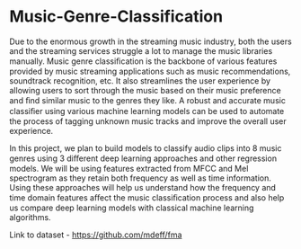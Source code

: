 # Music-Genre-Classification

Due to the enormous growth in the streaming music industry, both the users and the streaming services struggle a lot to manage the music libraries manually. Music genre classiﬁcation is the backbone of various features provided by music streaming applications such as music recommendations, soundtrack recognition, etc. It also streamlines the user experience by allowing users to sort through the music based on their music preference and ﬁnd similar music to the genres they like. A robust and accurate music classiﬁer using various machine learning models can be used to automate the process of tagging unknown music tracks and improve the overall user experience.

In this project, we plan to build models to classify audio clips into 8 music genres using 3 diﬀerent deep learning approaches and other regression models. We will be using features extracted from MFCC and Mel spectrogram as they retain both frequency as well as time information. Using these approaches will help us understand how the frequency and time domain features aﬀect the music classiﬁcation process and also help us compare deep learning models with classical machine learning algorithms.

Link to dataset - https://github.com/mdeff/fma
